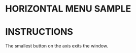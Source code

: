 HORIZONTAL MENU SAMPLE
===================================


INSTRUCTIONS
===================================
The smallest button on the axis exits the window.